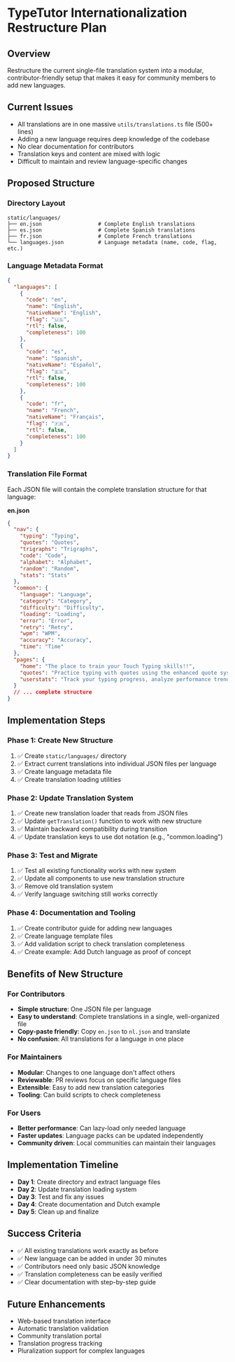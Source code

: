 # TypeTutor Internationalization Restructure Plan

## Overview

Restructure the current single-file translation system into a modular,
contributor-friendly setup that makes it easy for community members to add new
languages.

## Current Issues

- All translations are in one massive `utils/translations.ts` file (500+ lines)
- Adding a new language requires deep knowledge of the codebase
- No clear documentation for contributors
- Translation keys and content are mixed with logic
- Difficult to maintain and review language-specific changes

## Proposed Structure

### Directory Layout

```
static/languages/
├── en.json                  # Complete English translations
├── es.json                  # Complete Spanish translations  
├── fr.json                  # Complete French translations
└── languages.json           # Language metadata (name, code, flag, etc.)
```

### Language Metadata Format

```json
{
  "languages": [
    {
      "code": "en",
      "name": "English",
      "nativeName": "English",
      "flag": "🇺🇸",
      "rtl": false,
      "completeness": 100
    },
    {
      "code": "es",
      "name": "Spanish",
      "nativeName": "Español",
      "flag": "🇪🇸",
      "rtl": false,
      "completeness": 100
    },
    {
      "code": "fr",
      "name": "French",
      "nativeName": "Français",
      "flag": "🇫🇷",
      "rtl": false,
      "completeness": 100
    }
  ]
}
```

### Translation File Format

Each JSON file will contain the complete translation structure for that
language:

**en.json**

```json
{
  "nav": {
    "typing": "Typing",
    "quotes": "Quotes",
    "trigraphs": "Trigraphs",
    "code": "Code",
    "alphabet": "Alphabet",
    "random": "Random",
    "stats": "Stats"
  },
  "common": {
    "language": "Language",
    "category": "Category",
    "difficulty": "Difficulty",
    "loading": "Loading",
    "error": "Error",
    "retry": "Retry",
    "wpm": "WPM",
    "accuracy": "Accuracy",
    "time": "Time"
  },
  "pages": {
    "home": "The place to train your Touch Typing skills!!",
    "quotes": "Practice typing with quotes using the enhanced quote system!",
    "userstats": "Track your typing progress, analyze performance trends, and visualize your keyboard usage patterns."
  }
  // ... complete structure
}
```

## Implementation Steps

### Phase 1: Create New Structure

1. ✅ Create `static/languages/` directory
2. ✅ Extract current translations into individual JSON files per language
3. ✅ Create language metadata file
4. ✅ Create translation loading utilities

### Phase 2: Update Translation System

1. ✅ Create new translation loader that reads from JSON files
2. ✅ Update `getTranslation()` function to work with new structure
3. ✅ Maintain backward compatibility during transition
4. ✅ Update translation keys to use dot notation (e.g., "common.loading")

### Phase 3: Test and Migrate

1. ✅ Test all existing functionality works with new system
2. ✅ Update all components to use new translation structure
3. ✅ Remove old translation system
4. ✅ Verify language switching still works correctly

### Phase 4: Documentation and Tooling

1. ✅ Create contributor guide for adding new languages
2. ✅ Create language template files
3. ✅ Add validation script to check translation completeness
4. ✅ Create example: Add Dutch language as proof of concept

## Benefits of New Structure

### For Contributors

- **Simple structure**: One JSON file per language
- **Easy to understand**: Complete translations in a single, well-organized file
- **Copy-paste friendly**: Copy `en.json` to `nl.json` and translate
- **No confusion**: All translations for a language in one place

### For Maintainers

- **Modular**: Changes to one language don't affect others
- **Reviewable**: PR reviews focus on specific language files
- **Extensible**: Easy to add new translation categories
- **Tooling**: Can build scripts to check completeness

### For Users

- **Better performance**: Can lazy-load only needed language
- **Faster updates**: Language packs can be updated independently
- **Community driven**: Local communities can maintain their languages

## Implementation Timeline

- **Day 1**: Create directory and extract language files
- **Day 2**: Update translation loading system
- **Day 3**: Test and fix any issues
- **Day 4**: Create documentation and Dutch example
- **Day 5**: Clean up and finalize

## Success Criteria

- ✅ All existing translations work exactly as before
- ✅ New language can be added in under 30 minutes
- ✅ Contributors need only basic JSON knowledge
- ✅ Translation completeness can be easily verified
- ✅ Clear documentation with step-by-step guide

## Future Enhancements

- Web-based translation interface
- Automatic translation validation
- Community translation portal
- Translation progress tracking
- Pluralization support for complex languages
